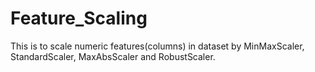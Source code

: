 # Feature_Scaling
This is to scale numeric features(columns) in dataset by MinMaxScaler, StandardScaler, MaxAbsScaler and RobustScaler.
